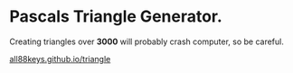 # Pascals Triangle Generator.
Creating triangles over **3000** will probably crash computer, so be careful.

[all88keys.github.io/triangle](https://all88keys.github.io/triangle/)
